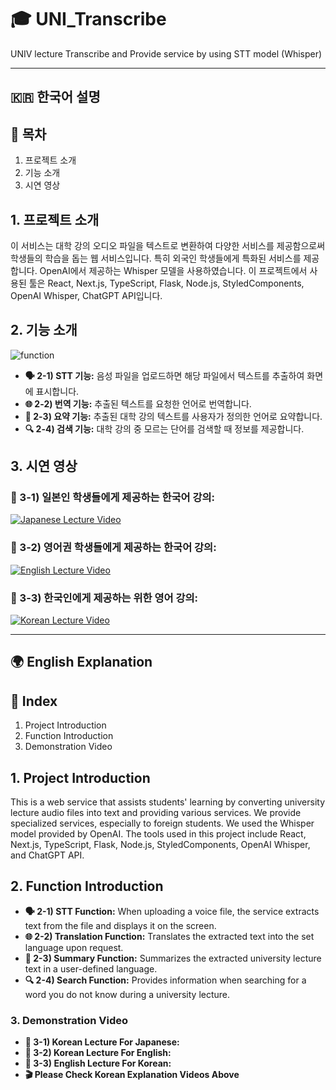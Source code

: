 # 🎓 UNI_Transcribe

UNIV lecture Transcribe and Provide service by using STT model (Whisper)

---

## 🇰🇷 한국어 설명

## 📑 목차
1. 프로젝트 소개
2. 기능 소개
3. 시연 영상

## 1. 프로젝트 소개
이 서비스는 대학 강의 오디오 파일을 텍스트로 변환하여 다양한 서비스를 제공함으로써 학생들의 학습을 돕는 웹 서비스입니다. 
특히 외국인 학생들에게 특화된 서비스를 제공합니다. 
OpenAI에서 제공하는 Whisper 모델을 사용하였습니다. 
이 프로젝트에서 사용된 툴은 React, Next.js, TypeScript, Flask, Node.js, StyledComponents, OpenAI Whisper, ChatGPT API입니다.

## 2. 기능 소개
![function](https://github.com/user-attachments/assets/60e2d8f7-b110-4fec-815b-6cc0c5b9c8ed)

- **🗣️ 2-1) STT 기능:** 음성 파일을 업로드하면 해당 파일에서 텍스트를 추출하여 화면에 표시합니다.
- **🌐 2-2) 번역 기능:** 추출된 텍스트를 요청한 언어로 번역합니다.
- **📝 2-3) 요약 기능:** 추출된 대학 강의 텍스트를 사용자가 정의한 언어로 요약합니다.
- **🔍 2-4) 검색 기능:** 대학 강의 중 모르는 단어를 검색할 때 정보를 제공합니다.

## 3. 시연 영상
### **🎥 3-1) 일본인 학생들에게 제공하는 한국어 강의:** 

[![Japanese Lecture Video](https://github.com/user-attachments/assets/02106ec4-4bb6-4932-b630-795a6bd06790)](https://github.com/user-attachments/assets/02106ec4-4bb6-4932-b630-795a6bd06790)

### **🎥 3-2) 영어권 학생들에게 제공하는 한국어 강의:**

[![English Lecture Video](https://github.com/user-attachments/assets/5c1bc7ba-c689-42dc-a7cb-e32ca76582fc)](https://github.com/user-attachments/assets/5c1bc7ba-c689-42dc-a7cb-e32ca76582fc)

### **🎥 3-3) 한국인에게 제공하는 위한 영어 강의:**

[![Korean Lecture Video](https://github.com/user-attachments/assets/0cd448d0-47eb-45e7-9f11-c6a50b84a4b9)](https://github.com/user-attachments/assets/0cd448d0-47eb-45e7-9f11-c6a50b84a4b9)

---

## 🌍 English Explanation

## 📑 Index
1. Project Introduction
2. Function Introduction
3. Demonstration Video

## 1. Project Introduction
This is a web service that assists students' learning by converting university lecture audio files into text and providing various services. We provide specialized services, especially to foreign students. We used the Whisper model provided by OpenAI. The tools used in this project include React, Next.js, TypeScript, Flask, Node.js, StyledComponents, OpenAI Whisper, and ChatGPT API.

## 2. Function Introduction

- **🗣️ 2-1) STT Function:** When uploading a voice file, the service extracts text from the file and displays it on the screen.
- **🌐 2-2) Translation Function:** Translates the extracted text into the set language upon request.
- **📝 2-3) Summary Function:** Summarizes the extracted university lecture text in a user-defined language.
- **🔍 2-4) Search Function:** Provides information when searching for a word you do not know during a university lecture.

### 3. Demonstration Video
- **🎥 3-1) Korean Lecture For Japanese:** 
- **🎥 3-2) Korean Lecture For English:** 
- **🎥 3-3) English Lecture For Korean:**
- **🎬 Please Check Korean Explanation Videos Above**
